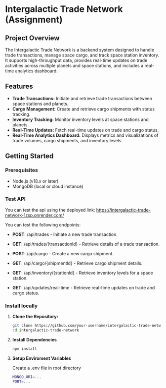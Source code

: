 # Intergalactic Trade Network (Assignment)

## Project Overview

The Intergalactic Trade Network is a backend system designed to handle trade transactions, manage space cargo, and track space station inventory. It supports high-throughput data, provides real-time updates on trade activities across multiple planets and space stations, and includes a real-time analytics dashboard.

## Features

- **Trade Transactions:** Initiate and retrieve trade transactions between space stations and planets.
- **Cargo Management:** Create and retrieve cargo shipments with status tracking.
- **Inventory Tracking:** Monitor inventory levels at space stations and planets.
- **Real-Time Updates:** Fetch real-time updates on trade and cargo status.
- **Real-Time Analytics Dashboard:** Displays metrics and visualizations of trade volumes, cargo shipments, and inventory levels.

## Getting Started

### Prerequisites

- Node.js (v18.x or later)
- MongoDB (local or cloud instance)

### Test API 

You can test the api using the deployed link: https://intergalactic-trade-network-1zsp.onrender.com/

You can test the following endpoints:

- **POST**: /api/trades - Initiate a new trade transaction.

- **GET**: /api/trades/{transactionld} - Retrieve details of a trade transaction.

- **POST**: /api/cargo - Create a new cargo shipment.

- **GET**: /api/cargo/{shipmentld} - Retrieve cargo shipment details.

- **GET**: /api/inventory/{stationld} - Retrieve inventory levels for a space station.

- **GET**: /api/updates/real-time - Retrieve real-time updates on trade and cargo status.

### Install locally

1. **Clone the Repository:**

   ```bash
   git clone https://github.com/your-username/intergalactic-trade-network.git
   cd intergalactic-trade-network

2. **Install Dependencies**
   ```bash
   npm install

3. **Setup Enviroment Variables**

   Create a .env file in root directory
   ```bash
   MONGO_URI=...
   PORT=...

   
   

